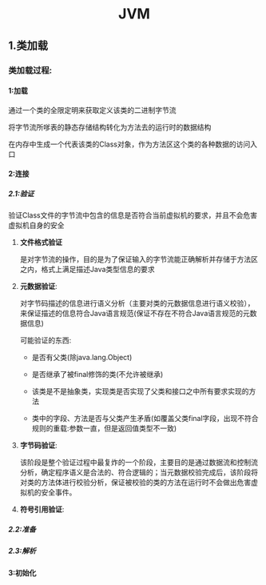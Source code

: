 <h1 align = "center">
    JVM
</h1>

## 1.类加载

### 类加载过程:

#### 1:加载

通过一个类的全限定明来获取定义该类的二进制字节流

将字节流所嗲表的静态存储结构转化为方法去的运行时的数据结构

在内存中生成一个代表该类的Class对象，作为方法区这个类的各种数据的访问入口

#### 2:连接

##### 	2.1:**验证**

验证Class文件的字节流中包含的信息是否符合当前虚拟机的要求，并且不会危害虚拟机自身的安全

1. **文件格式验证**

   是对字节流的操作，目的是为了保证输入的字节流能正确解析并存储于方法区之内，格式上满足描述Java类型信息的要求

2. **元数据验证**:

   对字节码描述的信息进行语义分析（主要对类的元数据信息进行语义校验），来保证描述的信息符合Java语言规范(保证不存在不符合Java语言规范的元数据信息)

   可能验证的东西:

   - 是否有父类(除java.lang.Object)

   - 是否继承了被final修饰的类(不允许被继承)

   - 该类是不是抽象类，实现类是否实现了父类和接口之中所有要求实现的方法

   - 类中的字段、方法是否与父类产生矛盾(如覆盖父类final字段，出现不符合规则的重载:参数一直，但是返回值类型不一致)

3. **字节码验证**:

   该阶段是整个验证过程中最复炸的一个阶段，主要目的是通过数据流和控制流分析，确定程序语义是合法的、符合逻辑的；当元数据校验完成后，该阶段将对类的方法体进行校验分析，保证被校验的类的方法在运行时不会做出危害虚拟机的安全事件。

4. **符号引用验证**:

##### 	2.2:**准备**

##### 	2.3:**解析**

#### 3:初始化

